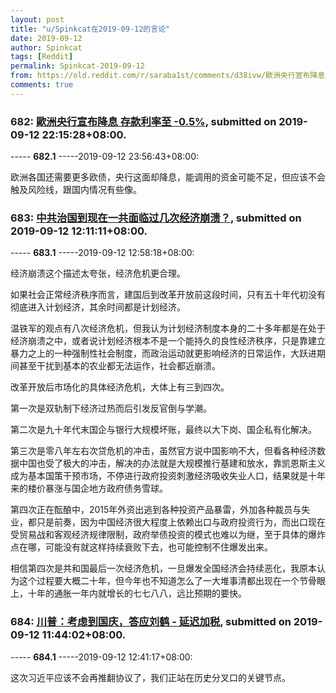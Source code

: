 ```yaml
---
layout: post
title: "u/Spinkcat在2019-09-12的言论"
date: 2019-09-12
author: Spinkcat
tags: [Reddit]
permalink: Spinkcat-2019-09-12
from: https://old.reddit.com/r/saraba1st/comments/d38ivw/歐洲央行宣布降息_存款利率至_05/
comments: true
---
```


### 682: [歐洲央行宣布降息 存款利率至 -0.5%](https://old.reddit.com/r/saraba1st/comments/d38ivw/歐洲央行宣布降息_存款利率至_05/), submitted on 2019-09-12 22:15:28+08:00.

----- __682.1__ -----2019-09-12 23:56:43+08:00:

欧洲各国还需要更多欧债，央行这面却降息，能调用的资金可能不足，但应该不会触及风险线，跟国内情况有些像。

### 683: [中共治国到现在一共面临过几次经济崩溃？](https://old.reddit.com/r/China_irl/comments/d32isc/中共治国到现在一共面临过几次经济崩溃/), submitted on 2019-09-12 12:11:11+08:00.

----- __683.1__ -----2019-09-12 12:58:18+08:00:

经济崩溃这个描述太夸张，经济危机更合理。

如果社会正常经济秩序而言，建国后到改革开放前这段时间，只有五十年代初没有彻底进入计划经济，其余时间都是计划经济。

温铁军的观点有八次经济危机，但我认为计划经济制度本身的二十多年都是在处于经济崩溃之中，或者说计划经济根本不是一个能持久的良性经济秩序，只是靠建立暴力之上的一种强制性社会制度，而政治运动就更影响经济的日常运作，大跃进期间甚至干扰到基本的农业都无法运作，社会都近崩溃。

改革开放后市场化的具体经济危机，大体上有三到四次。

第一次是双轨制下经济过热而后引发反官倒与学潮。

第二次是九十年代末国企与银行大规模坏账，最终以大下岗、国企私有化解决。

第三次是零八年左右次贷危机的冲击，虽然官方说中国影响不大，但看各种经济数据中国也受了极大的冲击，解决的办法就是大规模推行基建和放水，靠凯恩斯主义成为基本国策干预市场，不停进行政府投资刺激经济吸收失业人口，结果就是十年来的楼价暴涨与国企地方政府债务雪球。

第四次正在酝酿中，2015年外资出逃到各种投资产品暴雷，外加各种裁员与失业，都只是前奏，因为中国经济很大程度上依赖出口与政府投资行为，而出口现在受贸易战和客观经济规律限制，政府举债投资的模式也难以为继，至于具体的爆炸点在哪，可能没有就这样持续衰败下去，也可能控制不住爆发出来。

相信第四次是共和国最后一次经济危机，一旦爆发全国经济会持续恶化，我原本认为这个过程要大概二十年，但今年也不知道怎么了一大堆事清都出现在一个节骨眼上，十年的通胀一年内就增长的七七八八，远比预期的要快。

### 684: [川普：考虑到国庆，答应刘鹤 - 延迟加税](https://old.reddit.com/r/China_irl/comments/d3281n/川普考虑到国庆答应刘鹤_延迟加税/), submitted on 2019-09-12 11:44:02+08:00.

----- __684.1__ -----2019-09-12 12:41:17+08:00:

这次习近平应该不会再推翻协议了，我们正站在历史分叉口的关键节点。

